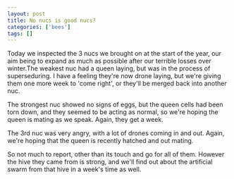 ```yaml
---
layout: post
title: No nucs is good nucs?
categories: ['bees']
tags: []
---
```


Today we inspected the 3 nucs we brought on at the start of the year, our aim being to expand as much as possible after our terrible losses over winter.The weakest nuc had a queen laying, but was in the process of superseduring. I have a feeling they're now drone laying, but we're giving them one more week to 'come right', or they'll be merged back into another nuc.  
  
  
  
The strongest nuc showed no signs of eggs, but the queen cells had been torn down, and they seemed to be acting as normal, so we're hoping the queen is mating as we speak. Again, they get a week.  
  
  
  
The 3rd nuc was very angry, with a lot of drones coming in and out. Again, we're hoping that the queen is recently hatched and out mating.  
  
  
  
So not much to report, other than its touch and go for all of them. However the hive they came from is strong, and we'll find out about the artificial swarm from that hive in a week's time as well. 
